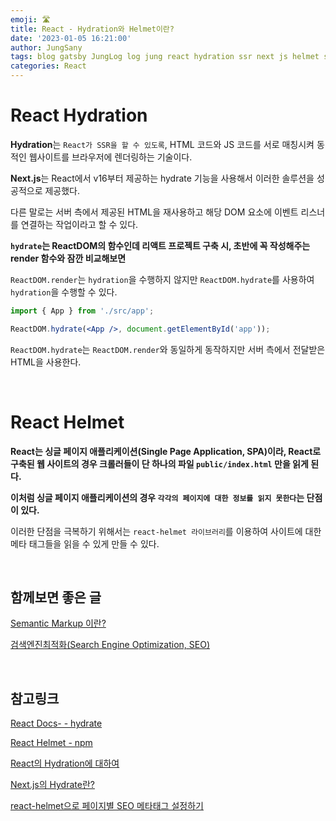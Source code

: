```yaml
---
emoji: 🛣️
title: React - Hydration와 Helmet이란?
date: '2023-01-05 16:21:00'
author: JungSany
tags: blog gatsby JungLog log jung react hydration ssr next js helmet seo
categories: React
---
```


# React Hydration

**Hydration**는 `React가 SSR을 할 수 있도록`, HTML 코드와 JS 코드를 서로 매칭시켜 동적인 웹사이트를 브라우저에 렌더링하는 기술이다.

**Next.js**는 React에서 v16부터 제공하는 hydrate 기능을 사용해서 이러한 솔루션을 성공적으로 제공했다.

다른 말로는 서버 측에서 제공된 HTML을 재사용하고 해당 DOM 요소에 이벤트 리스너를 연결하는 작업이라고 할 수 있다.

**`hydrate`는 ReactDOM의 함수인데 리액트 프로젝트 구축 시, 초반에 꼭 작성해주는 render 함수와 잠깐 비교해보면**

`ReactDOM.render`는 `hydration`을 수행하지 않지만 `ReactDOM.hydrate`를 사용하여 `hydration`을 수행할 수 있다.

```jsx
import { App } from './src/app';

ReactDOM.hydrate(<App />, document.getElementById('app'));
```

`ReactDOM.hydrate`는 `ReactDOM.render`와 동일하게 동작하지만 서버 측에서 전달받은 HTML을 사용한다.

<br/>

# React Helmet

**React는 싱글 페이지 애플리케이션(Single Page Application, SPA)이라, React로 구축된 웹 사이트의 경우 크롤러들이 단 하나의 파일 `public/index.html` 만을 읽게 된다.**

**이처럼 싱글 페이지 애플리케이션의 경우 `각각의 페이지에 대한 정보를 읽지 못한다`는 단점이 있다.**

이러한 단점을 극복하기 위해서는 `react-helmet 라이브러리`를 이용하여 사이트에 대한 메타 태그들을 읽을 수 있게 만들 수 있다.

<br/>

## 함께보면 좋은 글

[Semantic Markup 이란?](https://rnfltpgus.github.io/knowledge/semantic-markup/)

[검색엔진최적화(Search Engine Optimization, SEO)](https://rnfltpgus.github.io/knowledge/search-engine-optimization/)

<br/>

## 참고링크

[React Docs- - hydrate](https://beta.reactjs.org/reference/react-dom/hydrate)

[React Helmet - npm](https://www.npmjs.com/package/react-helmet)

[React의 Hydration에 대하여](https://velog.io/@huurray/React-Hydration-%EC%97%90-%EB%8C%80%ED%95%98%EC%97%AC)

[Next.js의 Hydrate란?](https://helloinyong.tistory.com/315)

[react-helmet으로 페이지별 SEO 메타태그 설정하기](https://velog.io/@miyoni/noSSRyesSEO)

<br/>

```toc

```
